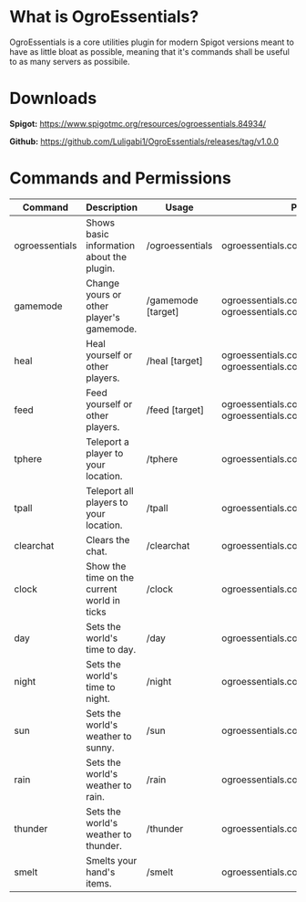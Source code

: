 # What is OgroEssentials?
 OgroEssentials is a core utilities plugin for modern Spigot versions meant to have as little bloat as possible, meaning that it's commands shall be useful to as many servers as possibile.

# Downloads

**Spigot:** https://www.spigotmc.org/resources/ogroessentials.84934/

**Github:** https://github.com/Luligabi1/OgroEssentials/releases/tag/v1.0.0

# Commands and Permissions

| Command        | Description                                 | Usage                     | Permission                                                               | Aliases |
|----------------|---------------------------------------------|---------------------------|--------------------------------------------------------------------------|---------|
| ogroessentials | Shows basic information about the plugin.   | /ogroessentials           | ogroessentials.command.ogroessentials                                    | oe      |
| gamemode       | Change yours or other player's gamemode.    | /gamemode <mode> [target] | ogroessentials.command.gamemode,  ogroessentials.command.gamemode.others | gm      |
| heal           | Heal yourself or other players.             | /heal [target]            | ogroessentials.command.heal,  ogroessentials.command.heal.others         |         |
| feed           | Feed yourself or other players.             | /feed [target]            | ogroessentials.command.feed, ogroessentials.command.feed.others          |         |
| tphere         | Teleport a player to your location.         | /tphere <target>          | ogroessentials.command.tphere                                            |         |
| tpall          | Teleport all players to your location.      | /tpall                    | ogroessentials.command.tpall                                             |         |
| clearchat      | Clears the chat.                            | /clearchat                | ogroessentials.command.clearchat                                         | cc      |
| clock          | Show the time on the current world in ticks | /clock                    | ogroessentials.command.clock                                             |         |
| day            | Sets the world's time to day.               | /day                      | ogroessentials.command.day                                               |         |
| night          | Sets the world's time to night.             | /night                    | ogroessentials.command.night                                             |         |
| sun            | Sets the world's weather to sunny.          | /sun                      | ogroessentials.command.sun                                               |         |
| rain           | Sets the world's weather to rain.           | /rain                     | ogroessentials.command.rain                                              |         |
| thunder        | Sets the world's weather to thunder.        | /thunder                  | ogroessentials.command.thunder                                           | storm   |
| smelt          | Smelts your hand's items.                   | /smelt                    | ogroessentials.command.smelt                                             |         |
